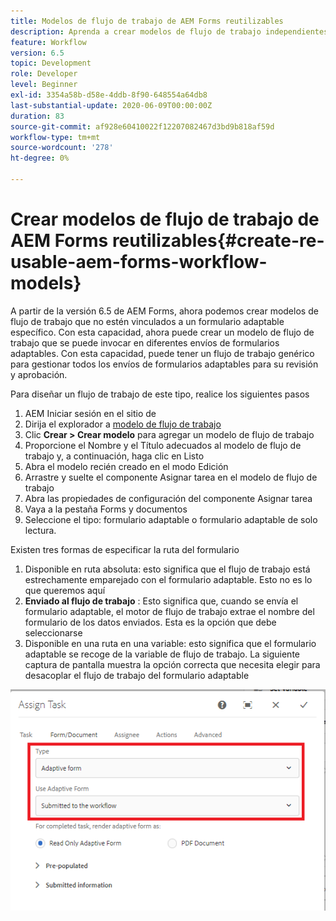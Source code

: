 ```yaml
---
title: Modelos de flujo de trabajo de AEM Forms reutilizables
description: Aprenda a crear modelos de flujo de trabajo independientes de Forms adaptable.
feature: Workflow
version: 6.5
topic: Development
role: Developer
level: Beginner
exl-id: 3354a58b-d58e-4ddb-8f90-648554a64db8
last-substantial-update: 2020-06-09T00:00:00Z
duration: 83
source-git-commit: af928e60410022f12207082467d3bd9b818af59d
workflow-type: tm+mt
source-wordcount: '278'
ht-degree: 0%

---
```


# Crear modelos de flujo de trabajo de AEM Forms reutilizables{#create-re-usable-aem-forms-workflow-models}

A partir de la versión 6.5 de AEM Forms, ahora podemos crear modelos de flujo de trabajo que no estén vinculados a un formulario adaptable específico. Con esta capacidad, ahora puede crear un modelo de flujo de trabajo que se puede invocar en diferentes envíos de formularios adaptables. Con esta capacidad, puede tener un flujo de trabajo genérico para gestionar todos los envíos de formularios adaptables para su revisión y aprobación.

Para diseñar un flujo de trabajo de este tipo, realice los siguientes pasos

1. AEM Iniciar sesión en el sitio de
1. Dirija el explorador a [modelo de flujo de trabajo](http://localhost:4502/libs/cq/workflow/admin/console/content/models.html)
1. Clic __Crear > Crear modelo__ para agregar un modelo de flujo de trabajo
1. Proporcione el Nombre y el Título adecuados al modelo de flujo de trabajo y, a continuación, haga clic en Listo
1. Abra el modelo recién creado en el modo Edición
1. Arrastre y suelte el componente Asignar tarea en el modelo de flujo de trabajo
1. Abra las propiedades de configuración del componente Asignar tarea
1. Vaya a la pestaña Forms y documentos
1. Seleccione el tipo: formulario adaptable o formulario adaptable de solo lectura.

Existen tres formas de especificar la ruta del formulario

1. Disponible en ruta absoluta: esto significa que el flujo de trabajo está estrechamente emparejado con el formulario adaptable. Esto no es lo que queremos aquí
1. **Enviado al flujo de trabajo** : Esto significa que, cuando se envía el formulario adaptable, el motor de flujo de trabajo extrae el nombre del formulario de los datos enviados. Esta es la opción que debe seleccionarse
1. Disponible en una ruta en una variable: esto significa que el formulario adaptable se recoge de la variable de flujo de trabajo. La siguiente captura de pantalla muestra la opción correcta que necesita elegir para desacoplar el flujo de trabajo del formulario adaptable

![Modelos de flujo de trabajo de AEM Forms reutilizables](assets/workflomodel.PNG)
